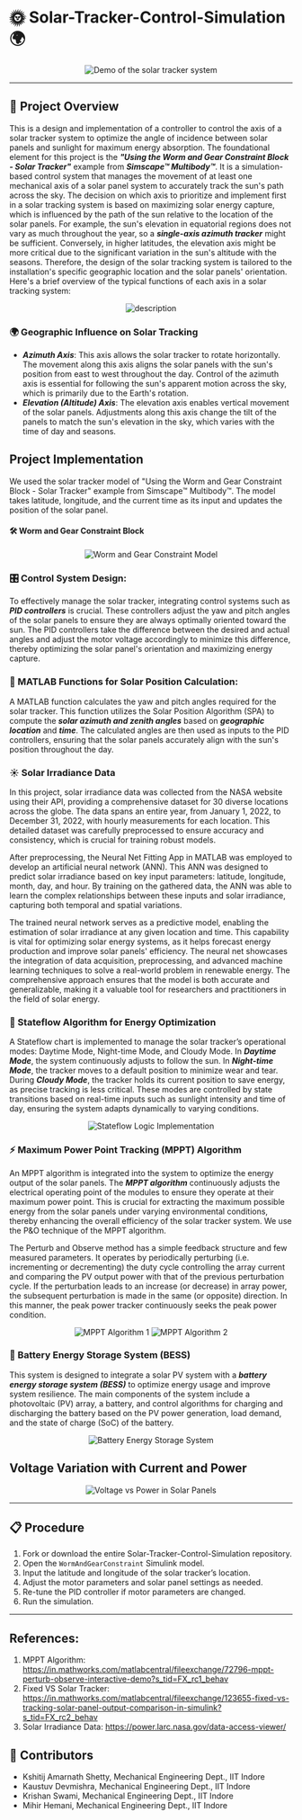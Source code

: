 # 🌞 Solar-Tracker-Control-Simulation 🌍

<p align="center">
  <img src="Solar_Tracker_working.gif" alt="Demo of the solar tracker system">
</p>

---


## 🚀 Project Overview
This is a design and implementation of a controller to control the axis of a solar tracker system to optimize the angle of incidence between solar panels and sunlight for maximum energy absorption. The foundational element for this project is the ***"Using the Worm and Gear Constraint Block - Solar Tracker"*** example from ***Simscape™ Multibody™***. It is a simulation-based control system that manages the movement of at least one mechanical axis of a solar panel system to accurately track the sun's path across the sky. The decision on which axis to prioritize and implement first in a solar tracking system is based on maximizing solar energy capture, which is influenced by the path of the sun relative to the location of the solar panels. For example, the sun's elevation in equatorial regions does not vary as much throughout the year, so a ***single-axis azimuth tracker*** might be sufficient. Conversely, in higher latitudes, the elevation axis might be more critical due to the significant variation in the sun's altitude with the seasons. Therefore, the design of the solar tracking system is tailored to the installation's specific geographic location and the solar panels' orientation. Here's a brief overview of the typical functions of each axis in a solar tracking system:
<p align="center">
  <img src="ps_description.jpg" alt="description">
</p>

### 🌍 Geographic Influence on Solar Tracking
- ***Azimuth Axis***: This axis allows the solar tracker to rotate horizontally. The movement along this axis aligns the solar panels with the sun's position from east to west throughout the day. Control of the azimuth axis is essential for following the sun's apparent motion across the sky, which is primarily due to the Earth's rotation.
- ***Elevation (Altitude) Axis***: The elevation axis enables vertical movement of the solar panels. Adjustments along this axis change the tilt of the panels to match the sun's elevation in the sky, which varies with the time of day and seasons.

## Project Implementation

We used the solar tracker model of "Using the Worm and Gear Constraint Block - Solar Tracker" example from Simscape™ Multibody™. The model takes latitude, longitude, and the current time as its input and updates the position of the solar panel.

#### 🛠 Worm and Gear Constraint Block
<p align="center">
  <img src="WormAndGearModel/Worm&gearConstraint.png" alt="Worm and Gear Constraint Model">
</p>

### 🎛 Control System Design:

To effectively manage the solar tracker, integrating control systems such as ***PID controllers*** is crucial. These controllers adjust the yaw and pitch angles of the solar panels to ensure they are always optimally oriented toward the sun. The PID controllers take the difference between the desired and actual angles and adjust the motor voltage accordingly to minimize this difference, thereby optimizing the solar panel's orientation and maximizing energy capture.

### 📐 MATLAB Functions for Solar Position Calculation:

A MATLAB function calculates the yaw and pitch angles required for the solar tracker. This function utilizes the Solar Position Algorithm (SPA) to compute the ***solar azimuth and zenith angles*** based on ***geographic location*** and ***time***. The calculated angles are then used as inputs to the PID controllers, ensuring that the solar panels accurately align with the sun's position throughout the day.

### ☀️ Solar Irradiance Data  

In this project, solar irradiance data was collected from the NASA website using their API, providing a comprehensive dataset for 30 diverse locations across the globe. The data spans an entire year, from January 1, 2022, to December 31, 2022, with hourly measurements for each location. This detailed dataset was carefully preprocessed to ensure accuracy and consistency, which is crucial for training robust models.

After preprocessing, the Neural Net Fitting App in MATLAB was employed to develop an artificial neural network (ANN). This ANN was designed to predict solar irradiance based on key input parameters: latitude, longitude, month, day, and hour. By training on the gathered data, the ANN was able to learn the complex relationships between these inputs and solar irradiance, capturing both temporal and spatial variations.

The trained neural network serves as a predictive model, enabling the estimation of solar irradiance at any given location and time. This capability is vital for optimizing solar energy systems, as it helps forecast energy production and improve solar panels' efficiency. The neural net showcases the integration of data acquisition, preprocessing, and advanced machine learning techniques to solve a real-world problem in renewable energy. The comprehensive approach ensures that the model is both accurate and generalizable, making it a valuable tool for researchers and practitioners in the field of solar energy.


### 🧠 Stateflow Algorithm for Energy Optimization

A Stateflow chart is implemented to manage the solar tracker’s operational modes: Daytime Mode, Night-time Mode, and Cloudy Mode. In ***Daytime Mode***, the system continuously adjusts to follow the sun. In ***Night-time Mode***, the tracker moves to a default position to minimize wear and tear. During ***Cloudy Mode***, the tracker holds its current position to save energy, as precise tracking is less critical. These modes are controlled by state transitions based on real-time inputs such as sunlight intensity and time of day, ensuring the system adapts dynamically to varying conditions.

<p align="center">
  <img src="stateflow_logic.jpg" alt="Stateflow Logic Implementation">
</p>

### ⚡ Maximum Power Point Tracking (MPPT) Algorithm

An MPPT algorithm is integrated into the system to optimize the energy output of the solar panels. The ***MPPT algorithm*** continuously adjusts the electrical operating point of the modules to ensure they operate at their maximum power point. This is crucial for extracting the maximum possible energy from the solar panels under varying environmental conditions, thereby enhancing the overall efficiency of the solar tracker system. We use the P&O technique of the MPPT algorithm. 

The Perturb and Observe method has a simple feedback structure and few measured parameters. It operates by periodically perturbing (i.e. incrementing or decrementing) the duty cycle controlling the array current  and comparing the PV output power with that of the previous perturbation cycle. If the perturbation leads to an increase (or decrease) in array power, the subsequent perturbation is made in the same (or opposite) direction. In this manner, the peak power tracker continuously seeks the peak power condition.
<p align="center">
  <img src="mppt_01.jpg" alt="MPPT Algorithm 1">
  <img src="mppt_02.jpg" alt="MPPT Algorithm 2">
</p>


### 🔋 Battery Energy Storage System (BESS)
This system is designed to integrate a solar PV system with a ***battery energy storage system (BESS)*** to optimize energy usage and improve system resilience. The main components of the system include a photovoltaic (PV) array, a battery, and control algorithms for charging and discharging the battery based on the PV power generation, load demand, and the state of charge (SoC) of the battery.
<p align="center">
  <img src="BatterySS.jpg" alt="Battery Energy Storage System">
</p>

## Voltage Variation with Current and Power ##
<p align="center">
  <img src="powervsV_solar.jpg" alt="Voltage vs Power in Solar Panels">
</p>

---

## 📋 Procedure

1. Fork or download the entire Solar-Tracker-Control-Simulation repository.
2. Open the `WormAndGearConstraint` Simulink model.
3. Input the latitude and longitude of the solar tracker’s location.
4. Adjust the motor parameters and solar panel settings as needed.
5. Re-tune the PID controller if motor parameters are changed.
6. Run the simulation.

---
## References:
1. MPPT Algorithm: https://in.mathworks.com/matlabcentral/fileexchange/72796-mppt-perturb-observe-interactive-demo?s_tid=FX_rc1_behav
2. Fixed VS Solar Tracker:  https://in.mathworks.com/matlabcentral/fileexchange/123655-fixed-vs-tracking-solar-panel-output-comparison-in-simulink?s_tid=FX_rc2_behav
3. Solar Irradiance Data: https://power.larc.nasa.gov/data-access-viewer/

 
## 👥 Contributors
- Kshitij Amarnath Shetty, Mechanical Engineering Dept., IIT Indore
- Kaustuv Devmishra, Mechanical Engineering Dept., IIT Indore
- Krishan Swami, Mechanical Engineering Dept., IIT Indore
- Mihir Hemani, Mechanical Engineering Dept., IIT Indore

  
